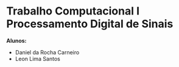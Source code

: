 # Trabalho Computacional I<br> Processamento Digital de Sinais

**Alunos:**
- Daniel da Rocha Carneiro
- Leon Lima Santos
 